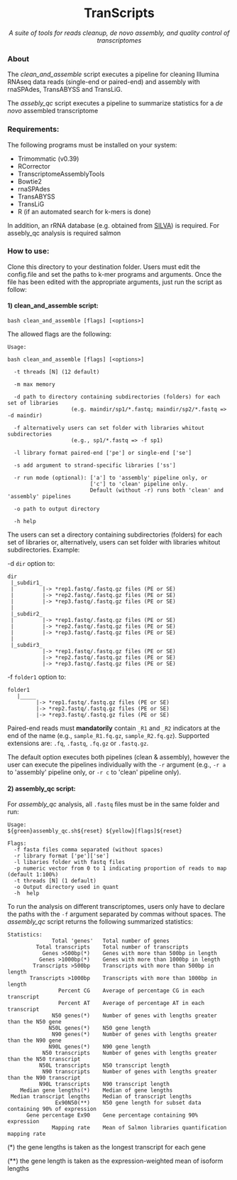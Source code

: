 <h1 align="center">TranScripts</h1>
<div align="center">

<i>A suite of tools for reads cleanup, de novo assembly, and quality control of transcriptomes</i>
</div>

### About
The _clean_and_assemble_ script executes a pipeline for cleaning Illumina RNAseq data reads (single-end or paired-end) and assembly with rnaSPAdes, TransABYSS and TransLiG.

The _assebly_qc_ script executes a pipeline to summarize statistics for a *de novo* assembled transcriptome

### Requirements:
The following programs must be installed on your system:
- Trimommatic (v0.39)
- RCorrector
- TranscriptomeAssemblyTools
- Bowtie2
- rnaSPAdes
- TransABYSS
- TransLiG
- R (if an automated search for k-mers is done)

In addition, an rRNA database (e.g. obtained from [SILVA](https://www.arb-silva.de/)) is required.
For assebly_qc analysis is required salmon

### How to use:
Clone this directory to your destination folder. Users must edit the config.file and set the paths to k-mer programs and arguments. Once the file has been edited with the appropriate arguments, just run the script as follow:

#### 1) clean_and_assemble script:

```
bash clean_and_assemble [flags] [<options>]
```
The allowed flags are the following:

```
Usage:

bash clean_and_assemble [flags] [<options>]

  -t threads [N] (12 default)
  
  -m max memory
  
  -d path to directory containing subdirectories (folders) for each set of libraries 
                    (e.g. maindir/sp1/*.fastq; maindir/sp2/*.fastq => -d maindir)
  
  -f alternatively users can set folder with libraries whitout subdirectories 
                    (e.g., sp1/*.fastq => -f sp1)
  
  -l library format paired-end ['pe'] or single-end ['se']
  
  -s add argument to strand-specific libraries ['ss']
  
  -r run mode (optional): ['a'] to 'assembly' pipeline only, or 
                          ['c'] to 'clean' pipeline only. 
                          Default (without -r) runs both 'clean' and 'assembly' pipelines
  
  -o path to output directory
  
  -h help

```
The users can set a directory containing subdirectories (folders) for each set of libraries or, alternatively, users can set folder with libraries whitout subdirectories. Example:

-d `dir` option to:
```
dir
 |_subdir1_
 |         |-> *rep1.fastq/.fastq.gz files (PE or SE)
 |         |-> *rep2.fastq/.fastq.gz files (PE or SE)
 |         |-> *rep3.fastq/.fastq.gz files (PE or SE)
 |
 |_subdir2_
 |         |-> *rep1.fastq/.fastq.gz files (PE or SE)
 |         |-> *rep2.fastq/.fastq.gz files (PE or SE)
 |         |-> *rep3.fastq/.fastq.gz files (PE or SE)
 |
 |_subdir3_
           |-> *rep1.fastq/.fastq.gz files (PE or SE)
           |-> *rep2.fastq/.fastq.gz files (PE or SE)
           |-> *rep3.fastq/.fastq.gz files (PE or SE)

```
-f `folder1` option to:

```
folder1
   |_____
         |-> *rep1.fastq/.fastq.gz files (PE or SE)
         |-> *rep2.fastq/.fastq.gz files (PE or SE)
         |-> *rep3.fastq/.fastq.gz files (PE or SE)

```
Paired-end reads must **mandatorily** contain `_R1` and `_R2` indicators at the end of the name (e.g., `sample_R1.fq.gz`, `sample_R2.fq.gz`). Supported extensions are: `.fq`, `.fastq`, `.fq.gz` or `.fastq.gz`.

The default option executes both pipelines (clean & assembly), however the user can execute the pipelines individually with the `-r` argument (e.g., `-r a` to 'assembly' pipeline only, or `-r c` to 'clean' pipeline only).



#### 2) assembly_qc script:

For _assembly_qc_ analysis, all `.fastq` files must be in the same folder and run:

```
Usage:  
${green}assembly_qc.sh${reset} ${yellow}[flags]${reset}

Flags:
  -f fasta files comma separated (without spaces)
  -r library format ['pe']['se'] 
  -l libaries folder with fastq files
  -p numeric vector from 0 to 1 indicating proportion of reads to map (default 1:100%)
  -t threads [N] (1 default)  
  -o Output directory used in quant
  -h  help
```

To run the analysis on different transcriptomes, users only have to declare the paths with the `-f` argument separated by commas without spaces. The _assembly_qc_ script returns the following summarized statistics:

```
Statistics:
              Total 'genes'   Total number of genes
         Total transcripts    Total number of transcripts
           Genes >500bp(*)    Genes with more than 500bp in length
          Genes >1000bp(*)    Genes with more than 1000bp in length
        Transcripts >500bp    Transcripts with more than 500bp in length
       Transcripts >1000bp    Transcripts with more than 1000bp in length
                Percent CG    Average of percentage CG in each transcript
                Percent AT    Average of percentage AT in each transcript
              N50 genes(*)    Number of genes with lengths greater than the N50 gene
             N50L genes(*)    N50 gene length
              N90 genes(*)    Number of genes with lengths greater than the N90 gene
             N90L genes(*)    N90 gene length
           N50 transcripts    Number of genes with lengths greater than the N50 transcript
          N50L transcripts    N50 transcript length
           N90 transcripts    Number of genes with lengths greater than the N90 transcript
          N90L transcripts    N90 transcript length
    Median gene lengths(*)    Median of gene lengths
 Median transcript lengths    Median of transcript lengths
               Ex90N50(**)    N50 gene length for subset data containing 90% of expression
      Gene percentage Ex90    Gene percentage containing 90% expression
              Mapping rate    Mean of Salmon libraries quantification mapping rate 
```
(*) the gene lengths is taken as the longest transcript for each gene

(**) the gene length is taken as the expression-weighted mean of isoform lengths


